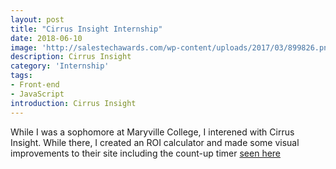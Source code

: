 ```yaml
---
layout: post
title: "Cirrus Insight Internship"
date: 2018-06-10
image: 'http://salestechawards.com/wp-content/uploads/2017/03/899826.png'
description: Cirrus Insight
category: 'Internship'
tags:
- Front-end
- JavaScript
introduction: Cirrus Insight
---
```


While I was a sophomore at Maryville College, I interened with Cirrus Insight. While there, I created an ROI calculator and made some visual improvements to their site including the count-up timer <a href="https://web.archive.org/web/20141030162630/https://www.cirrusinsight.com/">seen here</a>
